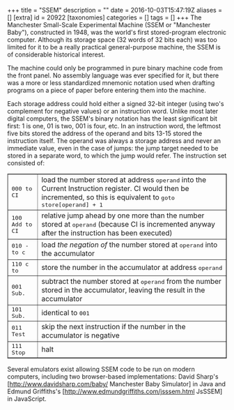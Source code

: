+++
title = "SSEM"
description = ""
date = 2016-10-03T15:47:19Z
aliases = []
[extra]
id = 20922
[taxonomies]
categories = []
tags = []
+++
The Manchester Small-Scale Experimental Machine (SSEM or "Manchester Baby"), constructed in 1948, was the world's first stored-program electronic computer. Although its storage space (32 words of 32 bits each) was too limited for it to be a really practical general-purpose machine, the SSEM is of considerable historical interest.

The machine could only be programmed in pure binary machine code from the front panel. No assembly language was ever specified for it, but there was a more or less standardized mnemonic notation used when drafting programs on a piece of paper before entering them into the machine.

Each storage address could hold either a signed 32-bit integer (using two's complement for negative values) or an instruction word. Unlike most later digital computers, the SSEM's binary notation has the least significant bit first: 1 is one, 01 is two, 001 is four, etc. In an instruction word, the leftmost five bits stored the address of the operand and bits 13-15 stored the instruction itself. The operand was always a storage address and never an immediate value, even in the case of jumps: the jump target needed to be stored in a separate word, to which the jump would refer. The instruction set consisted of:
<table border=1>
<tr>
<td><tt>000 <operand> to CI</tt></td><td>load the number stored at address <tt>operand</tt> into the Current Instruction register. CI would then be incremented, so this is equivalent to <tt>goto store[operand] + 1</tt></td>
</tr>
<tr>
<td><tt>100 Add <operand> to CI</tt></td><td>relative jump ahead by one more than the number stored at <tt>operand</tt> (because CI is incremented anyway after the instruction has been executed)</td>
</tr>
<tr>
<td><tt>010 -<operand> to c</tt></td><td>load <i>the negation of</i> the number stored at <tt>operand</tt> into the accumulator</td>
</tr>
<tr>
<td><tt>110 c to <operand></tt></td><td>store the number in the accumulator at address <tt>operand</tt></td>
</tr>
<tr>
<td><tt>001 Sub. <operand></tt></td><td>subtract the number stored at <tt>operand</tt> from the number stored in the accumulator, leaving the result in the accumulator</td>
</tr>
<tr>
<td><tt>101 Sub. <operand></tt></td><td>identical to <tt>001</tt></td>
</tr>
<tr>
<td><tt>011 Test</tt></td><td>skip the next instruction if the number in the accumulator is negative</td>
</tr>
<tr>
<td><tt>111 Stop</tt></td><td>halt</td>
</tr>
</table>


Several emulators exist allowing SSEM code to be run on modern computers, including two browser-based implementations: David Sharp's [http://www.davidsharp.com/baby/ Manchester Baby Simulator] in Java and Edmund Griffiths's [http://www.edmundgriffiths.com/jsssem.html JsSSEM] in JavaScript.
